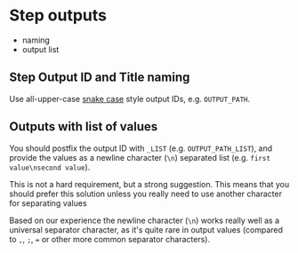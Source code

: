 # Step outputs

- naming
- output list

## Step Output ID and Title naming

Use all-upper-case [snake case](https://en.wikipedia.org/wiki/Snake_case) style output IDs, e.g. `OUTPUT_PATH`.

## Outputs with list of values

You should postfix the output ID with `_LIST` (e.g. `OUTPUT_PATH_LIST`), and provide the values as a newline character (`\n`) separated list (e.g. `first value\nsecond value`).

This is not a hard requirement, but a strong suggestion. This means that you should prefer this solution unless you really need to use another character for separating values

Based on our experience the newline character (`\n`) works really well as a universal separator character, as it's quite rare in output values (compared to `,`, `;`, `=` or other more common separator characters).
